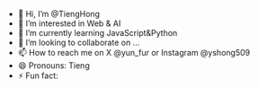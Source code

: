 - 👋 Hi, I’m @TiengHong
- 👀 I’m interested in Web & AI
- 🌱 I’m currently learning JavaScript&Python
- 💞️ I’m looking to collaborate on ...
- 📫 How to reach me on X @yun_fur or Instagram @yshong509
- 😄 Pronouns: Tieng 
- ⚡ Fun fact: 

<!---
TiengHong/TiengHong is a ✨ special ✨ repository because its `README.md` (this file) appears on your GitHub profile.
You can click the Preview link to take a look at your changes.
--->
